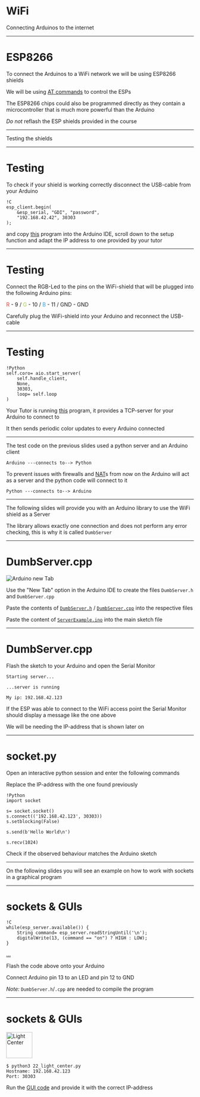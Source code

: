 <!--

                  Copyright (C)  2017  Leonard Göhrs.
   Permission is granted to copy, distribute and/or modify this document
    under the terms of the GNU Free Documentation License, Version 1.3
     or any later version published by the Free Software Foundation;
  with no Invariant Sections, no Front-Cover Texts, and no Back-Cover Texts.
      A copy of the license is included in the file "LICENSE-FDL.txt".

-->

WiFi
====

Connecting Arduinos to the internet

---

ESP8266
=======

To connect the Arduinos to a WiFi network
we will be using ESP8266 shields

We will be using [AT commands][www_espressiv_at]
to control the ESPs

The ESP8266 chips could also be programmed
directly as they contain a microcontroller that
is much more powerful than the Arduino

_Do not_ reflash the ESP shields provided
in the course

---

Testing the shields

---

Testing
=======

To check if your shield is working correctly
disconnect the USB-cable from your Arduino

    !C
    esp_client.begin(
        &esp_serial, "GDI", "password",
        "192.168.42.42", 30303
    );

and copy [this][code_rgb_ino] program into the
Arduino IDE, scroll down to the setup function
and adapt the IP address to one provided by
your tutor

---

Testing
=======

Connect the RGB-Led to the pins on the WiFi-shield
that will be plugged into the following Arduino pins:

<span style="color: rgb(234, 58, 58);">R</span> - 9 /
<span style="color: rgb(161, 206, 76);">G</span> - 10 /
<span style="color: rgb(53, 164, 225);">B</span>  - 11 /
GND - GND

Carefully plug the WiFi-shield into your Arduino
and reconnect the USB-cable

---

Testing
=======

    !Python
    self.coro= aio.start_server(
        self.handle_client,
        None,
        30303,
        loop= self.loop
    )

Your Tutor is running [this][code_rgb_py] program,
it provides a TCP-server for your Arduino to connect
to

It then sends periodic color updates to every
Arduino connected

---

The test code on the previous slides used a python server
and an Arduino client

`Arduino ---connects to--> Python`

To prevent issues with firewalls and [NAT][www_wiki_nat]s
from now on the Arduino will act as a server
and the python code will connect to it

`Python ---connects to--> Arduino`

---

The following slides will provide you with an
Arduino library to use the WiFi shield as a
Server

The library allows exactly one connection
and does not perform any error checking,
this is why it is called `DumbServer`

---

DumbServer.cpp
==============

![Arduino new Tab](images/22_arduino_new_tab.png)

Use the "New Tab" option in the Arduino IDE to create
the files `DumbServer.h` and `DumbServer.cpp`

Paste the contents of [`DumbServer.h`][code_dumb_server_h] /
[`DumbServer.cpp`][code_dumb_server_cpp] into the respective
files

Paste the content of [`ServerExample.ino`][code_server_example]
into the main sketch file

---

DumbServer.cpp
==============

Flash the sketch to your Arduino and open the Serial Monitor

`Starting server...`

`...server is running`

`My ip: 192.168.42.123`

If the ESP was able to connect to the WiFi access point
the Serial Monitor should display a message like the one above

We will be needing the IP-address that is shown later on

---

socket.py
=========

Open an interactive python session and
enter the following commands

Replace the IP-address with the one
found previously

    !Python
    import socket

    s= socket.socket()
    s.connect(('192.168.42.123', 30303))
    s.setblocking(False)

    s.send(b'Hello World\n')

    s.recv(1024)

Check if the observed behaviour matches
the Arduino sketch

---

On the following slides you will see
an example on how to work with
sockets in a graphical program

---

sockets & GUIs
==============

    !C
    while(esp_server.available()) {
        String command= esp_server.readStringUntil('\n');
        digitalWrite(13, (command == "on") ? HIGH : LOW);
    }

[…][code_lc_ino]

Flash the code above onto your Arduino

Connect Arduino pin 13 to an LED and pin 12
to GND

_Note:_ `DumbServer.h`/`.cpp` are needed to compile
the program

---

sockets & GUIs
==============

<img style="height: 5em" alt="Light Center" src="images/22_light_center.png" />

    $ python3 22_light_center.py
    Hostname: 192.168.42.123
    Port: 30303

Run the [GUI code][code_lc_py] and provide
it with the correct IP-address



[code_rgb_ino]: examples/22_rgb_demo.ino
[code_rgb_py]: examples/22_rgb_demo.py

[code_dumb_server_h]: examples/22_dumb_server.h
[code_dumb_server_cpp]: examples/22_dumb_server.cpp
[code_server_example]: examples/22_server_example.ino

[code_lc_ino]: examples/22_light_center.ino
[code_lc_py]: examples/22_light_center.py

[www_espressiv_at]: https://www.espressif.com/sites/default/files/documentation/4a-esp8266_at_instruction_set_en.pdf
[www_wiki_nat]: https://en.wikipedia.org/wiki/Network_address_translation
